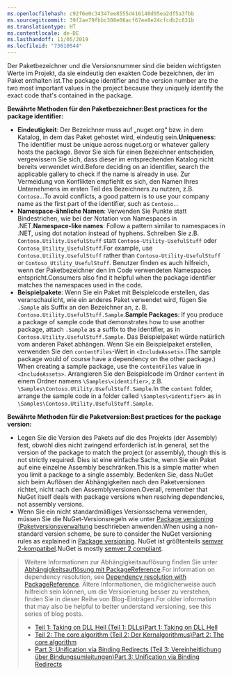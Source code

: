 ```yaml
---
ms.openlocfilehash: c92f6e0c34347ee8555d416140d95ea2df5a3fbb
ms.sourcegitcommit: 39f2ae79fbbc308e06acf67ee8e24cfcdb2c831b
ms.translationtype: HT
ms.contentlocale: de-DE
ms.lasthandoff: 11/05/2019
ms.locfileid: "73610544"
---
```

<span data-ttu-id="a799c-101">Der Paketbezeichner und die Versionsnummer sind die beiden wichtigsten Werte im Projekt, da sie eindeutig den exakten Code bezeichnen, der im Paket enthalten ist.</span><span class="sxs-lookup"><span data-stu-id="a799c-101">The package identifier and the version number are the two most important values in the project because they uniquely identify the exact code that's contained in the package.</span></span>

<span data-ttu-id="a799c-102">**Bewährte Methoden für den Paketbezeichner:**</span><span class="sxs-lookup"><span data-stu-id="a799c-102">**Best practices for the package identifier:**</span></span>

- <span data-ttu-id="a799c-103">**Eindeutigkeit**: Der Bezeichner muss auf „nuget.org“ bzw. in dem Katalog, in dem das Paket gehostet wird, eindeutig sein.</span><span class="sxs-lookup"><span data-stu-id="a799c-103">**Uniqueness**: The identifier must be unique across nuget.org or whatever gallery hosts the package.</span></span> <span data-ttu-id="a799c-104">Bevor Sie sich für einen Bezeichner entscheiden, vergewissern Sie sich, dass dieser im entsprechenden Katalog nicht bereits verwendet wird.</span><span class="sxs-lookup"><span data-stu-id="a799c-104">Before deciding on an identifier, search the applicable gallery to check if the name is already in use.</span></span> <span data-ttu-id="a799c-105">Zur Vermeidung von Konflikten empfiehlt es sich, den Namen Ihres Unternehmens im ersten Teil des Bezeichners zu nutzen, z.B. `Contoso.`.</span><span class="sxs-lookup"><span data-stu-id="a799c-105">To avoid conflicts, a good pattern is to use your company name as the first part of the identifier, such as `Contoso.`.</span></span>
- <span data-ttu-id="a799c-106">**Namespace-ähnliche Namen**: Verwenden Sie Punkte statt Bindestrichen, wie bei der Notation von Namespaces in .NET.</span><span class="sxs-lookup"><span data-stu-id="a799c-106">**Namespace-like names**: Follow a pattern similar to namespaces in .NET, using dot notation instead of hyphens.</span></span> <span data-ttu-id="a799c-107">Schreiben Sie z.B. `Contoso.Utility.UsefulStuff` statt `Contoso-Utility-UsefulStuff` oder `Contoso_Utility_UsefulStuff`.</span><span class="sxs-lookup"><span data-stu-id="a799c-107">For example, use `Contoso.Utility.UsefulStuff` rather than `Contoso-Utility-UsefulStuff` or `Contoso_Utility_UsefulStuff`.</span></span> <span data-ttu-id="a799c-108">Benutzer finden es auch hilfreich, wenn der Paketbezeichner den im Code verwendeten Namespaces entspricht.</span><span class="sxs-lookup"><span data-stu-id="a799c-108">Consumers also find it helpful when the package identifier matches the namespaces used in the code.</span></span>
- <span data-ttu-id="a799c-109">**Beispielpakete**: Wenn Sie ein Paket mit Beispielcode erstellen, das veranschaulicht, wie ein anderes Paket verwendet wird, fügen Sie `.Sample` als Suffix an den Bezeichner an, z. B. `Contoso.Utility.UsefulStuff.Sample`.</span><span class="sxs-lookup"><span data-stu-id="a799c-109">**Sample Packages**: If you produce a package of sample code that demonstrates how to use another package, attach `.Sample` as a suffix to the identifier, as in `Contoso.Utility.UsefulStuff.Sample`.</span></span> <span data-ttu-id="a799c-110">Das Beispielpaket würde natürlich vom anderen Paket abhängen. Wenn Sie ein Beispielpaket erstellen, verwenden Sie den `contentFiles`-Wert in `<IncludeAssets>`.</span><span class="sxs-lookup"><span data-stu-id="a799c-110">(The sample package would of course have a dependency on the other package.) When creating a sample package, use the `contentFiles` value in `<IncludeAssets>`.</span></span> <span data-ttu-id="a799c-111">Arrangieren Sie den Beispielcode im Ordner `content` in einem Ordner namens `\Samples\<identifier>`, z.B. `\Samples\Contoso.Utility.UsefulStuff.Sample`.</span><span class="sxs-lookup"><span data-stu-id="a799c-111">In the `content` folder, arrange the sample code in a folder called `\Samples\<identifier>` as in `\Samples\Contoso.Utility.UsefulStuff.Sample`.</span></span>

<span data-ttu-id="a799c-112">**Bewährte Methoden für die Paketversion:**</span><span class="sxs-lookup"><span data-stu-id="a799c-112">**Best practices for the package version:**</span></span>

- <span data-ttu-id="a799c-113">Legen Sie die Version des Pakets auf die des Projekts (der Assembly) fest, obwohl dies nicht zwingend erforderlich ist.</span><span class="sxs-lookup"><span data-stu-id="a799c-113">In general, set the version of the package to match the project (or assembly), though this is not strictly required.</span></span> <span data-ttu-id="a799c-114">Dies ist eine einfache Sache, wenn Sie ein Paket auf eine einzelne Assembly beschränken.</span><span class="sxs-lookup"><span data-stu-id="a799c-114">This is a simple matter when you limit a package to a single assembly.</span></span> <span data-ttu-id="a799c-115">Bedenken Sie, dass NuGet sich beim Auflösen der Abhängigkeiten nach den Paketversionen richtet, nicht nach den Assemblyversionen.</span><span class="sxs-lookup"><span data-stu-id="a799c-115">Overall, remember that NuGet itself deals with package versions when resolving dependencies, not assembly versions.</span></span>
- <span data-ttu-id="a799c-116">Wenn Sie ein nicht standardmäßiges Versionsschema verwenden, müssen Sie die NuGet-Versionsregeln wie unter [Package versioning (Paketversionsverwaltung](../../concepts/package-versioning.md) beschrieben anwenden.</span><span class="sxs-lookup"><span data-stu-id="a799c-116">When using a non-standard version scheme, be sure to consider the NuGet versioning rules as explained in [Package versioning](../../concepts/package-versioning.md).</span></span> <span data-ttu-id="a799c-117">NuGet ist größtenteils [semver 2-kompatibel](../../concepts/package-versioning.md#semantic-versioning-200).</span><span class="sxs-lookup"><span data-stu-id="a799c-117">NuGet is mostly [semver 2 compliant](../../concepts/package-versioning.md#semantic-versioning-200).</span></span>

> <span data-ttu-id="a799c-118">Weitere Informationen zur Abhängigkeitsauflösung finden Sie unter [Abhängigkeitsauflösung mit PackageReference](../../concepts/dependency-resolution.md#dependency-resolution-with-packagereference).</span><span class="sxs-lookup"><span data-stu-id="a799c-118">For information on dependency resolution, see [Dependency resolution with PackageReference](../../concepts/dependency-resolution.md#dependency-resolution-with-packagereference).</span></span> <span data-ttu-id="a799c-119">Ältere Informationen, die möglicherweise auch hilfreich sein können, um die Versionierung besser zu verstehen, finden Sie in dieser Reihe von Blog-Einträgen.</span><span class="sxs-lookup"><span data-stu-id="a799c-119">For older information that may also be helpful to better understand versioning, see this series of blog posts.</span></span>
>
> - [<span data-ttu-id="a799c-120">Teil 1: Taking on DLL Hell (Teil 1: DLLs)</span><span class="sxs-lookup"><span data-stu-id="a799c-120">Part 1: Taking on DLL Hell</span></span>](https://blog.davidebbo.com/2011/01/nuget-versioning-part-1-taking-on-dll.html)
> - [<span data-ttu-id="a799c-121">Teil 2: The core algorithm (Teil 2: Der Kernalgorithmus)</span><span class="sxs-lookup"><span data-stu-id="a799c-121">Part 2: The core algorithm</span></span>](https://blog.davidebbo.com/2011/01/nuget-versioning-part-2-core-algorithm.html)
> - [<span data-ttu-id="a799c-122">Part 3: Unification via Binding Redirects (Teil 3: Vereinheitlichung über Bindungsumleitungen)</span><span class="sxs-lookup"><span data-stu-id="a799c-122">Part 3: Unification via Binding Redirects</span></span>](https://blog.davidebbo.com/2011/01/nuget-versioning-part-3-unification-via.html)
